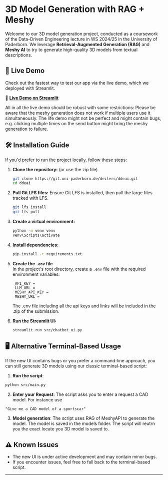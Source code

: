 # 3D Model Generation with RAG + Meshy

Welcome to our 3D model generation project, conducted as a coursework of the Data-Driven Engineering lecture in WS 2024/25 in the University of Paderborn. 
We leverage **Retrieval-Augmented Generation (RAG)** and **Meshy AI** to try to generate high-quality 3D models from textual descriptions.

## 🚀 Live Demo

Check out the fastest way to test our app via the live demo, which we deployed with Streamlit.

🔗 **[Live Demo on Streamlit](https://joeldag.streamlit.app/)**

All in all the live demo should be robust with some restrictions: 
Please be aware that the meshy generation does not work if multiple users use it simultaneously.
The life demo might not be perfect and might contain bugs, e.g. clicking multiple times on the send button might bring the meshy generation to failure.

## 🛠 Installation Guide

If you'd prefer to run the project locally, follow these steps:

1. **Clone the repository:** (or use the zip file)
   ```bash
   git clone https://git.uni-paderborn.de/deilers/ddeai.git
   cd ddeai
   ```

2. **Pull Git LFS files:**
   Ensure Git LFS is installed, then pull the large files tracked with LFS.

   ```bash
   git lfs install
   git lfs pull
   ```

3. **Create a virtual environment:**
   ```bash
   python -m venv venv
   venv\Scripts\activate
   ```

4. **Install dependencies:**
   ```bash
   pip install -r requirements.txt
   ```

5. **Create the `.env` file**  
   In the project's root directory, create a `.env` file with the required environment variables:

   ```env
    API_KEY =
    LLM_URL =
    MESHY_API_KEY =
    MESHY_URL =
   ```
   The .env file including all the api keys and links will be included in the .zip of the submission. 

6. **Run the Streamlit UI:**
   ```bash
   streamlit run src/chatbot_ui.py
   ```

## 🖥 Alternative Terminal-Based Usage

If the new UI contains bugs or you prefer a command-line approach, you can still generate 3D models using our classic terminal-based script:

1. **Run the script**:
```bash
python src/main.py
```
2. **Enter your Request**: The script asks you to enter a request a CAD model. For instance use
```
"Give me a CAD model of a sportscar" 
```
3. **Model generation**: The script uses RAG of MeshyAPI to generate the model.
The model is saved in the models folder. The script will reutrn you the exact locate you 3D model is saved to.

## ⚠ Known Issues

- The new UI is under active development and may contain minor bugs.
- If you encounter issues, feel free to fall back to the terminal-based script.

---

